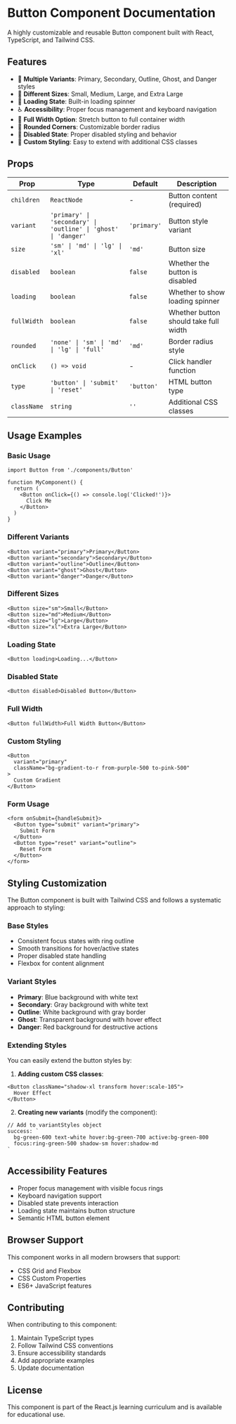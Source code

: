 # Button Component Documentation

A highly customizable and reusable Button component built with React, TypeScript, and Tailwind CSS.

## Features

- 🎨 **Multiple Variants**: Primary, Secondary, Outline, Ghost, and Danger styles
- 📏 **Different Sizes**: Small, Medium, Large, and Extra Large
- 🔄 **Loading State**: Built-in loading spinner
- ♿ **Accessibility**: Proper focus management and keyboard navigation
- 🎯 **Full Width Option**: Stretch button to full container width
- 🔘 **Rounded Corners**: Customizable border radius
- 🚫 **Disabled State**: Proper disabled styling and behavior
- 🎨 **Custom Styling**: Easy to extend with additional CSS classes

## Props

| Prop | Type | Default | Description |
|------|------|---------|-------------|
| `children` | `ReactNode` | - | Button content (required) |
| `variant` | `'primary' \| 'secondary' \| 'outline' \| 'ghost' \| 'danger'` | `'primary'` | Button style variant |
| `size` | `'sm' \| 'md' \| 'lg' \| 'xl'` | `'md'` | Button size |
| `disabled` | `boolean` | `false` | Whether the button is disabled |
| `loading` | `boolean` | `false` | Whether to show loading spinner |
| `fullWidth` | `boolean` | `false` | Whether button should take full width |
| `rounded` | `'none' \| 'sm' \| 'md' \| 'lg' \| 'full'` | `'md'` | Border radius style |
| `onClick` | `() => void` | - | Click handler function |
| `type` | `'button' \| 'submit' \| 'reset'` | `'button'` | HTML button type |
| `className` | `string` | `''` | Additional CSS classes |

## Usage Examples

### Basic Usage

```tsx
import Button from './components/Button'

function MyComponent() {
  return (
    <Button onClick={() => console.log('Clicked!')}>
      Click Me
    </Button>
  )
}
```

### Different Variants

```tsx
<Button variant="primary">Primary</Button>
<Button variant="secondary">Secondary</Button>
<Button variant="outline">Outline</Button>
<Button variant="ghost">Ghost</Button>
<Button variant="danger">Danger</Button>
```

### Different Sizes

```tsx
<Button size="sm">Small</Button>
<Button size="md">Medium</Button>
<Button size="lg">Large</Button>
<Button size="xl">Extra Large</Button>
```

### Loading State

```tsx
<Button loading>Loading...</Button>
```

### Disabled State

```tsx
<Button disabled>Disabled Button</Button>
```

### Full Width

```tsx
<Button fullWidth>Full Width Button</Button>
```

### Custom Styling

```tsx
<Button 
  variant="primary" 
  className="bg-gradient-to-r from-purple-500 to-pink-500"
>
  Custom Gradient
</Button>
```

### Form Usage

```tsx
<form onSubmit={handleSubmit}>
  <Button type="submit" variant="primary">
    Submit Form
  </Button>
  <Button type="reset" variant="outline">
    Reset Form
  </Button>
</form>
```

## Styling Customization

The Button component is built with Tailwind CSS and follows a systematic approach to styling:

### Base Styles
- Consistent focus states with ring outline
- Smooth transitions for hover/active states
- Proper disabled state handling
- Flexbox for content alignment

### Variant Styles
- **Primary**: Blue background with white text
- **Secondary**: Gray background with white text
- **Outline**: White background with gray border
- **Ghost**: Transparent background with hover effect
- **Danger**: Red background for destructive actions

### Extending Styles
You can easily extend the button styles by:

1. **Adding custom CSS classes**:
```tsx
<Button className="shadow-xl transform hover:scale-105">
  Hover Effect
</Button>
```

2. **Creating new variants** (modify the component):
```tsx
// Add to variantStyles object
success: `
  bg-green-600 text-white hover:bg-green-700 active:bg-green-800
  focus:ring-green-500 shadow-sm hover:shadow-md
`
```

## Accessibility Features

- Proper focus management with visible focus rings
- Keyboard navigation support
- Disabled state prevents interaction
- Loading state maintains button structure
- Semantic HTML button element

## Browser Support

This component works in all modern browsers that support:
- CSS Grid and Flexbox
- CSS Custom Properties
- ES6+ JavaScript features

## Contributing

When contributing to this component:

1. Maintain TypeScript types
2. Follow Tailwind CSS conventions
3. Ensure accessibility standards
4. Add appropriate examples
5. Update documentation

## License

This component is part of the React.js learning curriculum and is available for educational use.
